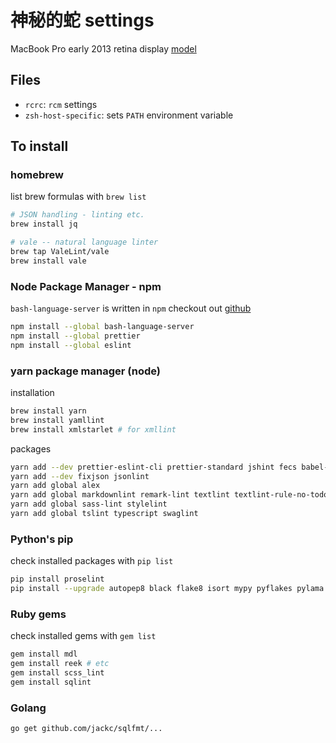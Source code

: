 # 神秘的蛇 settings

MacBook Pro early 2013 retina display [model](https://everymac.com/systems/apple/macbook_pro/specs/macbook-pro-core-i5-2.6-13-early-2013-retina-display-specs.html)

## Files

- `rcrc`: `rcm` settings
- `zsh-host-specific`: sets `PATH` environment variable

## To install

### homebrew

list brew formulas with `brew list`

```sh
# JSON handling - linting etc.
brew install jq

# vale -- natural language linter
brew tap ValeLint/vale
brew install vale
```

### Node Package Manager - npm

`bash-language-server` is written in `npm` checkout out [github](https://github.com/mads-hartmann/bash-language-server)

```sh
npm install --global bash-language-server
npm install --global prettier
npm install --global eslint
```

### yarn package manager (node)

installation

```sh
brew install yarn
brew install yamllint
brew install xmlstarlet # for xmllint
```

packages

```sh
yarn add --dev prettier-eslint-cli prettier-standard jshint fecs babel-cli babel-preset-flow
yarn add --dev fixjson jsonlint
yarn add global alex
yarn add global markdownlint remark-lint textlint textlint-rule-no-todo write-good
yarn add global sass-lint stylelint
yarn add global tslint typescript swaglint
```

### Python's pip

check installed packages with `pip list`

```sh
pip install proselint
pip install --upgrade autopep8 black flake8 isort mypy pyflakes pylama pylint futures yapf
```

### Ruby gems

check installed gems with `gem list`

```sh
gem install mdl
gem install reek # etc
gem install scss_lint
gem install sqlint
```

### Golang

```sh
go get github.com/jackc/sqlfmt/...
```
